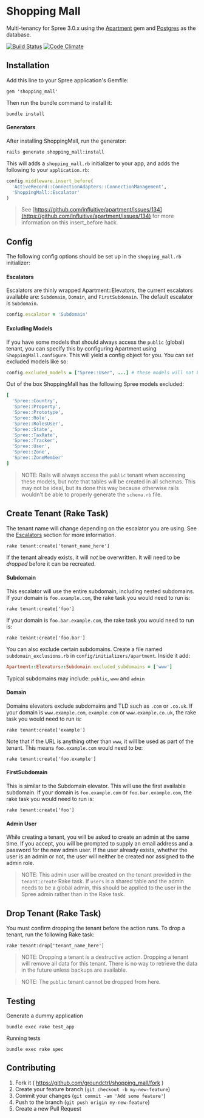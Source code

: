 # Shopping Mall

Multi-tenancy for Spree 3.0.x using the [Apartment](https://github.com/influitive/apartment) gem and [Postgres](http://www.postgresql.org/) as the database.

[![Build Status](https://travis-ci.org/groundctrl/shopping_mall.svg?branch=master)](https://travis-ci.org/groundctrl/shopping_mall)
[![Code Climate](https://codeclimate.com/github/groundctrl/shopping_mall.png)](https://codeclimate.com/github/groundctrl/shopping_mall)


## Installation

Add this line to your Spree application's Gemfile:

    gem 'shopping_mall'

Then run the bundle command to install it:

    bundle install

#### Generators

After installing ShoppingMall, run the generator:

    rails generate shopping_mall:install

This will adds a `shopping_mall.rb` initializer to your app, and adds the following to your `application.rb`:

```ruby
config.middleware.insert_before(
  'ActiveRecord::ConnectionAdapters::ConnectionManagement',
  'ShoppingMall::Escalator'
)
```

> See [https://github.com/influitive/apartment/issues/134](https://github.com/influitive/apartment/issues/134) for more information on this insert_before hack.


## Config

The following config options should be set up in the `shopping_mall.rb` initializer:

#### Escalators

Escalators are thinly wrapped Apartment::Elevators, the current escalators available are: `Subdomain`, `Domain`, and `FirstSubdomain`. The default escalator is `Subdomain`.

```ruby
config.escalator = 'Subdomain'
```

#### Excluding Models

If you have some models that should always access the `public` (global) tenant, you can specify this by configuring Apartment using `ShoppingMall.configure`. This will yield a config object for you. You can set excluded models like so:

```ruby
config.excluded_models = ["Spree::User", ...] # these models will not be multi-tenanted, but remain in the global (public) namespace
```

Out of the box ShoppingMall has the following Spree models excluded:

```ruby
[
  'Spree::Country',
  'Spree::Property',
  'Spree::Prototype',
  'Spree::Role',
  'Spree::RolesUser',
  'Spree::State',
  'Spree::TaxRate',
  'Spree::Tracker',
  'Spree::User',
  'Spree::Zone',
  'Spree::ZoneMember'
]
```

> NOTE: Rails will always access the `public` tenant when accessing these models, but note that tables will be created in all schemas. This may not be ideal, but its done this way because otherwise rails wouldn't be able to properly generate the `schema.rb` file.


## Create Tenant (Rake Task)

The tenant name will change depending on the escalator you are using. See the [Escalators](#escalators) section for more information.

    rake tenant:create['tenant_name_here']

If the tenant already exists, it will *not* be overwritten. It will need to be *dropped* before it can be recreated.

#### Subdomain

This escalator will use the entire subdomain, including nested subdomains. If your domain is `foo.example.com`, the rake task you would need to run is:

    rake tenant:create['foo']

If your domain is `foo.bar.example.com`, the rake task you would need to run is:

    rake tenant:create['foo.bar']

You can also exclude certain subdomains. Create a file named `subdomain_exclusions.rb` in `config/initializers/apartment`. Inside it add:

```ruby
Apartment::Elevators::Subdomain.excluded_subdomains = ['www']
```

Typical subdomains may include: `public`, `www` and `admin`

#### Domain

Domains elevators exclude subdomains and TLD such as `.com` or `.co.uk`. If your domain is `www.example.com`, `example.com` or `www.example.co.uk`, the rake task you would need to run is:

    rake tenant:create['example']

Note that if the URL is anything other than `www`, it will be used as part of the tenant. This means `foo.example.com` would need to be:

    rake tenant:create['foo.example']

#### FirstSubdomain

This is similar to the Subdomain elevator. This will use the first available subdomain. If your domain is `foo.example.com` or `foo.bar.example.com`, the rake task you would need to run is:

    rake tenant:create['foo']

#### Admin User

While creating a tenant, you will be asked to create an admin at the same time. If you accept, you will be prompted to supply an email address and a password for the new admin user. If the user already exists, whether the user is an admin or not, the user will neither be created nor assigned to the admin role.

> NOTE: This admin user will be created on the tenant provided in the `tenant:create` Rake task. If `users` is a shared table and the admin needs to be a global admin, this should be applied to the user in the Spree admin rather than in the Rake task.


## Drop Tenant (Rake Task)

You must confirm dropping the tenant before the action runs. To drop a tenant, run the following Rake task:

    rake tenant:drop['tenant_name_here']

> NOTE: Dropping a tenant is a destructive action. Dropping a tenant will remove all data for this tenant. There is no way to retrieve the data in the future unless backups are available.

> NOTE: The `public` tenant cannot be dropped from here.


## Testing

Generate a dummy application

    bundle exec rake test_app

Running tests

    bundle exec rake spec


## Contributing

1. Fork it ( https://github.com/groundctrl/shopping_mall/fork )
2. Create your feature branch (`git checkout -b my-new-feature`)
3. Commit your changes (`git commit -am 'Add some feature'`)
4. Push to the branch (`git push origin my-new-feature`)
5. Create a new Pull Request
